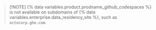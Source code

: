 >[!NOTE] {% data variables.product.prodname_github_codespaces %} is not available on subdomains of {% data variables.enterprise.data_residency_site %}, such as `octocorp.ghe.com`.
